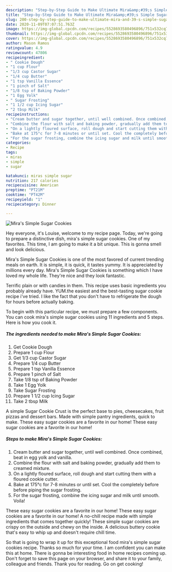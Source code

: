 ```yaml
---
description: "Step-by-Step Guide to Make Ultimate Mira&amp;#39;s Simple Sugar Cookies"
title: "Step-by-Step Guide to Make Ultimate Mira&amp;#39;s Simple Sugar Cookies"
slug: 200-step-by-step-guide-to-make-ultimate-mira-and-39-s-simple-sugar-cookies
date: 2020-11-09T07:07:51.763Z
image: https://img-global.cpcdn.com/recipes/5528693580496896/751x532cq70/miras-simple-sugar-cookies-recipe-main-photo.jpg
thumbnail: https://img-global.cpcdn.com/recipes/5528693580496896/751x532cq70/miras-simple-sugar-cookies-recipe-main-photo.jpg
cover: https://img-global.cpcdn.com/recipes/5528693580496896/751x532cq70/miras-simple-sugar-cookies-recipe-main-photo.jpg
author: Mason Ramos
ratingvalue: 4.9
reviewcount: 47806
recipeingredient:
- " Cookie Dough"
- "1 cup Flour"
- "1/3 cup Castor Sugar"
- "1/4 cup Butter"
- "1 tsp Vanilla Essence"
- "1 pinch of Salt"
- "1/8 tsp of Baking Powder"
- "1 Egg Yolk"
- " Sugar Frosting"
- "1 1/2 cup Icing Sugar"
- "2 tbsp Milk"
recipeinstructions:
- "Cream butter and sugar together, until well combined. Once combined, beat in egg yolk and vanilla."
- "Combine the flour with salt and baking powder, gradually add them to creamed mixture."
- "On a lightly floured surface, roll dough and start cutting them with a floured cookie cutter."
- "Bake at 175°c for 7-8 minutes or until set. Cool the completely before before piping the sugar frosting."
- "For the sugar frosting, combine the icing sugar and milk until smooth. Voila!"
categories:
- Recipe
tags:
- miras
- simple
- sugar

katakunci: miras simple sugar 
nutrition: 217 calories
recipecuisine: American
preptime: "PT21M"
cooktime: "PT42M"
recipeyield: "1"
recipecategory: Dinner

---
```



![Mira&#39;s Simple Sugar Cookies](https://img-global.cpcdn.com/recipes/5528693580496896/751x532cq70/miras-simple-sugar-cookies-recipe-main-photo.jpg)

Hey everyone, it's Louise, welcome to my recipe page. Today, we're going to prepare a distinctive dish, mira&#39;s simple sugar cookies. One of my favorites. This time, I am going to make it a bit unique. This is gonna smell and look delicious.

Mira&#39;s Simple Sugar Cookies is one of the most favored of current trending meals on earth. It is simple, it is quick, it tastes yummy. It is appreciated by millions every day. Mira&#39;s Simple Sugar Cookies is something which I have loved my whole life. They're nice and they look fantastic.

Terrific plain or with candies in them. This recipe uses basic ingredients you probably already have. YUM.the easiest and the best-tasting sugar cookie recipe i&#39;ve tried. I like the fact that you don&#39;t have to refrigerate the dough for hours before actually baking.


To begin with this particular recipe, we must prepare a few components. You can cook mira&#39;s simple sugar cookies using 11 ingredients and 5 steps. Here is how you cook it.

<!--inarticleads1-->

##### The ingredients needed to make Mira&#39;s Simple Sugar Cookies:

1. Get  Cookie Dough
1. Prepare 1 cup Flour
1. Get 1/3 cup Castor Sugar
1. Prepare 1/4 cup Butter
1. Prepare 1 tsp Vanilla Essence
1. Prepare 1 pinch of Salt
1. Take 1/8 tsp of Baking Powder
1. Take 1 Egg Yolk
1. Take  Sugar Frosting
1. Prepare 1 1/2 cup Icing Sugar
1. Take 2 tbsp Milk


A simple Sugar Cookie Crust is the perfect base to pies, cheesecakes, fruit pizzas and dessert bars. Made with simple pantry ingredients, quick to make. These easy sugar cookies are a favorite in our home! These easy sugar cookies are a favorite in our home! 

<!--inarticleads2-->

##### Steps to make Mira&#39;s Simple Sugar Cookies:

1. Cream butter and sugar together, until well combined. Once combined, beat in egg yolk and vanilla.
1. Combine the flour with salt and baking powder, gradually add them to creamed mixture.
1. On a lightly floured surface, roll dough and start cutting them with a floured cookie cutter.
1. Bake at 175°c for 7-8 minutes or until set. Cool the completely before before piping the sugar frosting.
1. For the sugar frosting, combine the icing sugar and milk until smooth. Voila!


These easy sugar cookies are a favorite in our home! These easy sugar cookies are a favorite in our home! A no-chill recipe made with simple ingredients that comes together quickly! These simple sugar cookies are crispy on the outside and chewy on the inside. A delicious buttery cookie that&#39;s easy to whip up and doesn&#39;t require chill time. 

So that is going to wrap it up for this exceptional food mira&#39;s simple sugar cookies recipe. Thanks so much for your time. I am confident you can make this at home. There is gonna be interesting food in home recipes coming up. Don't forget to save this page on your browser, and share it to your family, colleague and friends. Thank you for reading. Go on get cooking!
